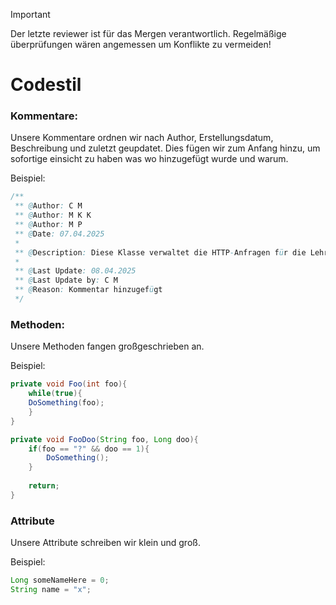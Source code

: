> [!IMPORTANT]
> Der letzte reviewer ist für das Mergen verantwortlich. Regelmäßige überprüfungen wären angemessen um Konflikte zu vermeiden!

# Codestil
### **Kommentare:**
Unsere Kommentare ordnen wir nach Author, Erstellungsdatum, Beschreibung und zuletzt geupdatet. Dies fügen wir zum Anfang hinzu, um sofortige einsicht zu haben was wo hinzugefügt wurde und warum.

Beispiel:
```java
/**
 ** @Author: C M
 ** @Author: M K K
 ** @Author: M P
 ** @Date: 07.04.2025
 *
 ** @Description: Diese Klasse verwaltet die HTTP-Anfragen für die Lehrer-Entität.
 *
 ** @Last Update: 08.04.2025
 ** @Last Update by: C M
 ** @Reason: Kommentar hinzugefügt
 */
```

### **Methoden:**
Unsere Methoden fangen großgeschrieben an. 

Beispiel:

```java
private void Foo(int foo){
	while(true){
	DoSomething(foo);
	}
}
```

```java
private void FooDoo(String foo, Long doo){
	if(foo == "?" && doo == 1){
		DoSomething();
	}
	
	return;
}
```

### **Attribute**
Unsere Attribute schreiben wir klein und groß.

Beispiel:
```java
Long someNameHere = 0;
String name = "x"; 
```



